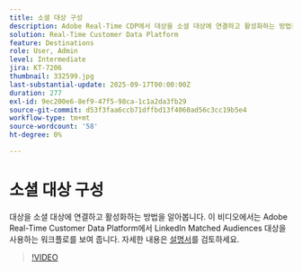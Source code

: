 ```yaml
---
title: 소셜 대상 구성
description: Adobe Real-Time CDP에서 대상을 소셜 대상에 연결하고 활성화하는 방법을 알아봅니다.
solution: Real-Time Customer Data Platform
feature: Destinations
role: User, Admin
level: Intermediate
jira: KT-7206
thumbnail: 332599.jpg
last-substantial-update: 2025-09-17T00:00:00Z
duration: 277
exl-id: 9ec200e6-8ef9-47f5-98ca-1c1a2da3fb29
source-git-commit: d53f3faa6ccb71dffbd13f4060ad56c3cc19b5e4
workflow-type: tm+mt
source-wordcount: '58'
ht-degree: 0%

---
```


# 소셜 대상 구성

대상을 소셜 대상에 연결하고 활성화하는 방법을 알아봅니다. 이 비디오에서는 Adobe Real-Time Customer Data Platform에서 LinkedIn Matched Audiences 대상을 사용하는 워크플로를 보여 줍니다.  자세한 내용은 [설명서](https://experienceleague.adobe.com/ko/docs/experience-platform/destinations/catalog/social/overview)를 검토하세요.

>[!VIDEO](https://video.tv.adobe.com/v/332599/?learn=on&enablevpops)

